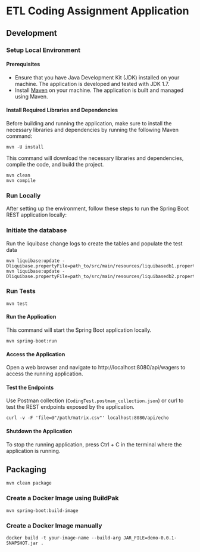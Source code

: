 # ETL Coding Assignment Application

## Development

### Setup Local Environment

#### Prerequisites
- Ensure that you have Java Development Kit (JDK) installed on your machine. The application is developed and tested with JDK 1.7.
- Install [Maven](https://maven.apache.org/install.html) on your machine. The application is built and managed using Maven.

#### Install Required Libraries and Dependencies
Before building and running the application, make sure to install the necessary libraries and dependencies by running the following Maven command:
```
mvn -U install
```

This command will download the necessary libraries and dependencies, compile the code, and build the project.
```
mvn clean 
mvn compile
```

### Run Locally
After setting up the environment, follow these steps to run the Spring Boot REST application locally:

### Initiate the database
Run the liquibase change logs to create the tables and populate the test data
```
mvn liquibase:update -Dliquibase.propertyFile=path_to/src/main/resources/liquibasedb1.properties
mvn liquibase:update -Dliquibase.propertyFile=path_to/src/main/resources/liquibasedb2.properties
```

### Run Tests
```
mvn test
```

#### Run the Application
This command will start the Spring Boot application locally.
```
mvn spring-boot:run
```

#### Access the Application
Open a web browser and navigate to http://localhost:8080/api/wagers to access the running application.

#### Test the Endpoints
Use Postman collection (`CodingTest.postman_collection.json`) or curl to test the REST endpoints exposed by the application.

```
curl -v -F 'file=@"/path/matrix.csv"' localhost:8080/api/echo
```

#### Shutdown the Application
To stop the running application, press Ctrl + C in the terminal where the application is running.

## Packaging

```
mvn clean package
```

### Create a Docker Image using BuildPak
```
mvn spring-boot:build-image

```

### Create a Docker Image manually
```
docker build -t your-image-name --build-arg JAR_FILE=demo-0.0.1-SNAPSHOT.jar .

```


